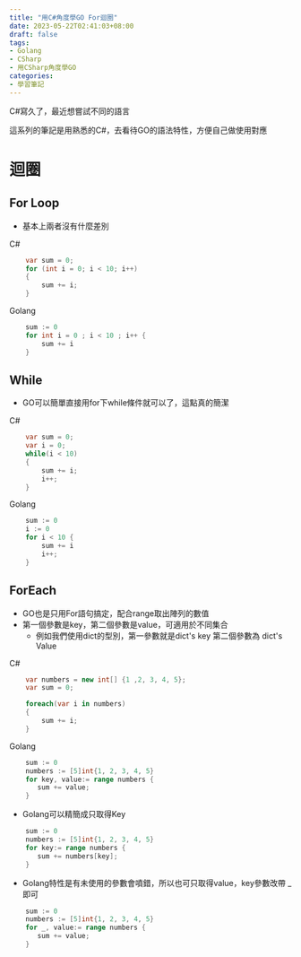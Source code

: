```yaml
---
title: "用C#角度學GO For迴圈"
date: 2023-05-22T02:41:03+08:00
draft: false
tags:
- Golang
- CSharp
- 用CSharp角度學GO
categories:
- 學習筆記
---
```


C#寫久了，最近想嘗試不同的語言

這系列的筆記是用熟悉的C#，去看待GO的語法特性，方便自己做使用對應

# 迴圈

## For Loop

- 基本上兩者沒有什麼差別

C#

```C#
    var sum = 0;
    for (int i = 0; i < 10; i++)
    {
        sum += i;
    }
```

Golang

```go
    sum := 0
    for int i = 0 ; i < 10 ; i++ {
        sum += i
    }
```

## While

- GO可以簡單直接用for下while條件就可以了，這點真的簡潔

C#

```C#
    var sum = 0;
    var i = 0;
    while(i < 10)
    {
        sum += i;
        i++;
    }
```

Golang

```go
    sum := 0
    i := 0
    for i < 10 {
        sum += i
        i++;
    }
```

## ForEach

- GO也是只用For語句搞定，配合range取出陣列的數值
- 第一個參數是key，第二個參數是value，可適用於不同集合
  - 例如我們使用dict的型別，第一參數就是dict's key 第二個參數為 dict's Value

C#

```C#
    var numbers = new int[] {1 ,2, 3, 4, 5};
    var sum = 0;

    foreach(var i in numbers)
    {
        sum += i;
    }
```

Golang

```go
    sum := 0
    numbers := [5]int{1, 2, 3, 4, 5}
    for key, value:= range numbers {
       sum += value;
    }  

```

- Golang可以精簡成只取得Key

```go
    sum := 0
    numbers := [5]int{1, 2, 3, 4, 5}
    for key:= range numbers {
       sum += numbers[key];
    }  

```

- Golang特性是有未使用的參數會噴錯，所以也可只取得value，key參數改帶 _ 即可

```go
    sum := 0
    numbers := [5]int{1, 2, 3, 4, 5}
    for _, value:= range numbers {
       sum += value;
    }  

```